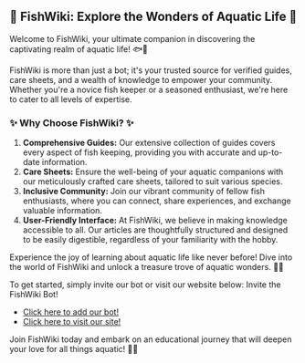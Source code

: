 ## 🐠 FishWiki: Explore the Wonders of Aquatic Life 🌊

Welcome to FishWiki, your ultimate companion in discovering the captivating realm of aquatic life! 🐟🌿

FishWiki is more than just a bot; it's your trusted source for verified guides, care sheets, and a wealth of knowledge to empower your community. Whether you're a novice fish keeper or a seasoned enthusiast, we're here to cater to all levels of expertise.

### ✨ Why Choose FishWiki? ✨

1. **Comprehensive Guides:** Our extensive collection of guides covers every aspect of fish keeping, providing you with accurate and up-to-date information.
2. **Care Sheets:** Ensure the well-being of your aquatic companions with our meticulously crafted care sheets, tailored to suit various species.
3. **Inclusive Community:** Join our vibrant community of fellow fish enthusiasts, where you can connect, share experiences, and exchange valuable information.
4. **User-Friendly Interface:** At FishWiki, we believe in making knowledge accessible to all. Our articles are thoughtfully structured and designed to be easily digestible, regardless of your familiarity with the hobby.

Experience the joy of learning about aquatic life like never before! Dive into the world of FishWiki and unlock a treasure trove of aquatic wonders. 🌟🌊

To get started, simply invite our bot or visit our website below:
Invite the FishWiki Bot!  
- [Click here to add our bot!](https://top.gg/bot/993620063288578088/invite)  
- [Click here to visit our site!](https://fishwiki.org/)

Join FishWiki today and embark on an educational journey that will deepen your love for all things aquatic! 🐠💙
